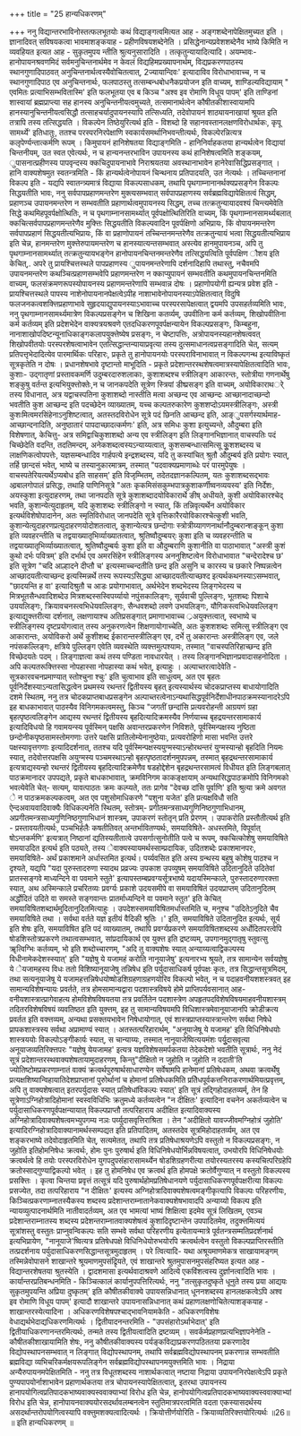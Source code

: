 +++
title = "25 हान्यधिकरणम्"

+++
ननु विद्यान्तरभाविनोस्तत्फलभूतयोः कथं विद्याङ्गत्वमित्यत आह - अङ्गशब्देनापेक्षितमुच्यत इति । ज्ञानादिवत् सविषयकत्वा भावमाशङ्कयाह - प्रहीणविषयशब्देनेति । प्रसिद्धेनान्यप्रवेशशब्देनैव भाष्ये किमिति न व्यवहियत इत्यत आह - सुकृतमुपय न्तीति श्रुत्यनुसारादिति । तत्कृतुन्यायादित्यादि। अयम्भावः- हानोपायनश्रवणमिदं सर्वमनुचिन्तनार्थमेव न केवलं विद्यहिमप्रख्यापनार्थम्, विद्यप्रकरणपाठस्य स्थानगुणादिपाठवत् अनुचिन्तनार्थत्वस्यैवोचितत्वात्, 2ज्यायान्दिवः' इत्यादाविव विरोधाभावाच्च, न च स्थानगुणादिपाठ एव अनुचिन्तनार्थः, फलपाठस्तु तत्सम्बन्धबोधनैकप्रयोजन इति वाच्यम्, शाण्डिल्यविद्यायाम् " एवमितः प्रत्याभिसम्भवितास्मि' इति फलभूतया एव ब किञ्च "अश्व इव रोमाणि विधूय पापम्' इति ताण्डिनां शास्वायां ब्रह्मप्राप्त्या सह हानस्य अनुचिन्तनीयत्वमुच्यते, तत्समानार्थत्वेन कौषीतकीशास्वायामपि हानस्यानुचिन्तनीयत्वसिद्धौ तत्साहचर्यादुपायनस्यापि तत्सिध्यति, तदेवोपायनं शाठ्यायनाखायां श्रूयत इति तत्रापि तस्य तत्सिद्धयति । विकल्पेन तिष्ठेयुरित्यर्थ इति - विशब्दो हि सहानवस्तानलक्षणविरोधार्थकः, कृपू सामर्थ्ये' इतिधातुः, ततश्च परस्परनिरपेक्षाणि स्वकार्यसमर्थानिभवन्तीत्यर्थः, विकल्पेरन्नित्यत्र कलृपेर्ण्यन्तात्कर्मणि रूपम् । किमुपायनं हानिशेषतया विद्याङ्गमिति - हानिनिर्वाहकतया हान्यर्थत्वेन विद्यायां चिन्तनीयम्, उत स्वत एवेत्यर्थः, न च हान्यनन्तरभाविन उपायनस्य कथं हानिशेषत्वमिति शङ्कयम्, ुपासनात्प्रहीणस्य पापवृन्दस्य क्कचिदुपायनाभावे निराश्रयतया अवस्थानाभावेन हानेरेवासिद्धिप्रसङ्गात् । हानि वाक्यशेषमुत स्वतन्त्रमिति - किं हान्यर्थत्वेनोपायनं चिन्थनाय प्रतिपादयति, उत नेत्यर्थः । तच्चिन्तनानां विकल्प इति - यद्यपि स्वातन्त्र्यमात्रं विद्याया विकल्पसाधकम्, तथापि पृथगाम्नानानर्थक्यप्रसङ्गेन विकल्पः सिद्धयतीति भावः, ननु सर्वपापप्रहाणमन्तरेण मुक्त्यसम्भवात् सर्वपापप्रहाणस्य सर्वब्रह्मविद्यापेक्षितत्वं सिद्धम्, प्रहाणञ्च उपायनमन्तरेण न सम्भवतीति प्रहाणार्थत्वमुपायनस्य सिद्धम्, तच्च तत्क्रतुन्यायादवश्यं चिन्त्यमेवेति सिद्धे कथमिहपूवर्पक्षोत्थितिः, न च पृथगाम्नानसामर्थ्यात् पूर्वपक्षोत्थितिरिति वाच्यम्, किं पृथगाम्नानसामर्थ्यबलात् क्कचित्सर्वपापप्रहाणमन्तरेणैव मुक्त्तिः सिद्धयतीति विकल्पवादिन पूवर्पक्षिणो अभिप्रायः, किं वोपायनमन्तरेण सर्वपापप्रहाणं सिद्धयतीत्यभिप्रायः, किं वा प्रहाणोपायनं तच्चिन्तनमन्तरेणैव तत्क्रतुन्यायं भत्वा सिद्धयतीत्यभिप्राय इति चेन्न, हानमन्तरेण मुक्त्तेरुपायमन्तरेण च हानस्यात्यन्तसम्भवात् अस्त्येव हानमुपायनञ्च, अपि तु पृथगाम्नानसामर्थ्यात् तत्क्रतुन्यायभङ्गेन हानोपायनचिन्तनमन्तरेणैव तत्सिद्धयत्विति पूर्वपक्षिण ौशय इति केचित्,. अपरे तु प्रायश्चित्तस्थले पापप्रहाणस्य ुपायनमन्तरेणापि दर्शनादिहापि तथास्तु, नचैवमपि उपायनमन्तरेण कथञ्चित्प्रहाणसम्भवेपि प्रहाणमन्तरेण न क्काप्युपायनं सम्भवतीति कथमुपायनचिन्तनमिति वाच्यम्, फलसंक्रमणरूपस्योपायनस्य प्रहाणमन्तरेणापि सम्भवान्न दोषः । प्रहाणोपयोगी ह्यन्यत्र प्रवेश इति - प्रायश्चित्तस्थले पापस्य नाशेनोपायनानपेक्षत्वेऽपीह नाशाभावेनोपायनस्याऽपेक्षितत्वात् विदुषि फलजनकत्वशक्त्तिप्रहाणाभावे सुहृदयाद्युपायनस्याऽभावाच्च परस्परसापेक्षत्वात् द्वयमपि उपसहर्तव्यमिति भावः, ननु पृथगाम्नानसामर्थ्यमात्रेण विकल्पप्रसङ्गेन च शिखिना कतर्व्यम्, उपवीतिना कर्म कर्तव्यम्, शिखोपवीतिना कर्म कर्तव्यम् इति प्रदेशभेदेन वाक्यत्रयश्रवणे एतदधिकरणपूवर्पक्षन्यायेन विकल्पप्रसङ्गः, किम्बहुना, नानाशाखोपदिष्टन्यूनाधिकाङ्गकलापयुक्त्तेष्येष प्रसङ्गः, न चेष्टापत्तिः, अत्रोपायनस्यहानशेषत्ववत् शिखोपवीतयोः परस्परशेषत्वाभावेन एतत्सिद्धान्तन्यायाप्रवृत्या तस्य दुत्समाधानत्वप्रसङ्गादिति चेत्, सत्यम् प्रतिपत्तृभेदादित्येव पारमार्थिकः परिहारः, प्रकृते तु हानोपायनयोः परस्पराविनाभावात् न विकल्पगन्थ इत्याविष्कृतं सूत्रकृतेति न दोषः । प्रधानशेषभावे दृष्टान्तो माभूदिति - प्रकृते प्रदेशान्तरस्थशेषत्वमात्रस्यापेक्षितत्वादिति भावः, कुशाः- उद्गातृणां प्रस्तावकमर्णि उदुम्बरदारुशलाकाः, कुशाशब्दश्च स्त्रीलिङ्ग आकारन्तः, स्तोत्रीया गणनार्थेषु शङ्कुषु वर्तन्त इत्यभियुक्त्तोक्तेः,न च जानकपदेति सूत्रेण स्त्रियां डीष्प्रसङ्ग इति वाच्यम्, अयोविकाराथर्े तस्य विधानात्, अत्र यद्वाचस्पतिना कुशाशब्दो नास्तीति मत्वा अच्छन्द एव आच्छन्दः आच्छानादाच्छन्दो भवतीति कुश आच्छन्द इति पदच्छेदेन व्याख्यातम्, यच्च कल्पतरुकारेण कुशशप्दोऽयमस्त्रीलिङ्गः, अस्त्री कुशःमित्वमरसिंहेनाऽनुशिष्टत्वात्, अतस्तदविरोधेन सूत्रे पदं छिनति आच्छन्द इति, आङ्ुपसर्गस्यार्थमाह- आच्छान्दनादिति, अनुष्ठातारं पापदाच्छादत्कर्मणः' इति, अत्र समिधः कुशा इत्युच्यन्ते, औदुम्बरा इति विशेषणात्, केचित्तु- अत्र समिद्वाचिकुशाशब्दो अन्य एव स्त्रीलिङ्ग इति लिङ्गानभिज्ञानात् वाचस्पतिः पदं चिच्छेदेति वदन्ति, तदतिमन्दम्, अनेकशब्दत्वस्यऽन्याय्यत्वात्, कुशसम्बन्धात्समित्सू कुूशशब्दस्य च लाक्षणिकत्वोपपत्तेः, यज्ञसम्बन्धादिव गार्हपत्ये इन्द्रशब्दस्य, यदि तु कस्यांचित् श्रुतौ औदुम्बर्य इति प्रयोगः स्यात्, तर्हि छान्दसं भवेत्, भाष्ये च तस्यानुकारमात्रम्, तस्मात् "पदवाक्यप्रमाणाब्धेः परं पारमुपेयुषः । वाचस्पतेरियत्यर्थेऽप्यबोध इति साहसम्' इति विजृम्भितम्, तदेतदज्ञानकल्पितम्, यतः कुशाशब्दसद्भावः आ्रबालगोपालं प्रसिद्धः, तथाहि पाणिनिसूत्रे "अतः कृकमिसंसकुम्भपात्रकुशाकर्णीष्वनव्ययस्य' इति निर्देशः, अयस्कुशा इत्युदाहरणम्, तथा जानपदति सूत्रे कुशाशब्दादयोविकारार्थे ङीष् अधीयते, कुशी अयोविकारश्चेद् भवति, कुशान्येत्युदाहृतम्, यदि कुशाशब्दः स्त्रीलिङ्गो न स्यात्, किं तन्निवृत्यर्थेन अयोविकार इत्यर्थविशेषोपादानेन, अतः स्मृतिविरोधात् जानपदेति सूत्रे वृत्तिकारैरयोविकारश्चेत्कुशी भवति, कुशान्येत्युदाहरणप्रत्युदाहरणयोदोशतत्वात्, कुशान्येत्यत्र छन्दोगाः स्त्रोत्रीय्यागणनार्थानौदुम्बरान्शङ्कून् कुशा इति व्यवहरन्तीति च तद्वयाख्यातृभिर्व्याख्यातत्वात्, श्रुतिष्वौदुम्बयर्ः कुशा इति च व्यवहरन्तीति च तद्वयाख्यातृभिर्व्याख्यातत्वात्, श्रुतिष्वौदुम्बर्यः कुशा इति वा औदुम्बराणि कुशानीति वा पाठाभावात् "अस्त्री कुशं कुथो दर्भः पवित्रम्' इति दर्भार्थ एव अमरसिंहेन स्त्रीलिङ्गस्य अननुशिष्टत्वेन विरोधाभावात "चन्देरादेश्च छ' इति सूत्रेण "चदि आल्हादने दीप्तौ च' इत्यस्माच्चन्दतीति छन्द इति असुनि च कारस्य च छकारे निष्पन्नत्वेन आच्छादयतीत्याच्छन्द इत्यस्मिन्नर्थे तस्य रूपस्यऽसिद्ध्या आच्छादयतीत्याच्छश्द इत्यर्थकथनस्याऽसम्भवात्, "छादयन्ति ह वा' इत्यादिश्रुतौ च आडः प्रयोगाभावात्, अर्थभेदेन शब्दभेदस्य लिङ्गभेदस्य च मित्रभूतसैन्धवादिशब्देउ मित्रशब्दस्सस्विपर्य्यायो नपुंसकालिङ्गः, सूर्यवाची पुल्लिङ्गः, भूतशब्दः पिशाचे उययलिङ्गः, क्रियावचनस्त्वभिधेयवल्लिङ्गः, सैन्धवशब्दो लवणे उभयलिङ्गः, यौगिकस्त्वभिधेयवल्लिङ्ग इत्याद्युक्त्तरीत्या दर्शनात्, लक्षणायाश्च अतिप्रसङ्गात् प्रमाणाभावाच्च ्रअयुक्त्तत्वात्, स्वभाष्ये च स्त्रीलिङ्गस्य दृष्टप्रयोगत्वात् तस्य अनुकरणत्वेन शिक्षणायोगाच्चेति, अतः कुशशशब्दः समित्सु स्त्रीलिङ्ग एव आकारान्तः, अयोविकरो अर्थे कुशीशब्द ईकारान्तस्त्रीलिङ्ग एव, दर्भे तु अकारान्तः अस्त्रीलिङ्ग एव, जले नपंसकल्लिङ्गः, क्षत्रिये पुल्लिङ्ग एवेति व्यवस्थेति व्यक्त्तमुत्पश्यामः, तस्मात् "वाचस्पतिरिहाच्छन्द इति विच्छेदयतेः पदम् । लिङ्गाज्ञत्वा कथं तस्य पण्डिता नावधारयेत् । तस्य लिङ्गानभिज्ञानप्रवादासहनोदिता । अपि कल्पतरूक्त्तिस्सा नोपहास्सा नोपहास्या कथं भवेत्, इत्याहुः । अल्पाच्तरत्वादेवेति - सूत्रकारवचनप्रमाण्यात् स्तोश्चुना श्चुः' इति चुत्वाभाव इति साधुत्वम्, अत एव बृहतः पूर्वनिर्देशस्याऽन्यतासिद्धत्वेन प्रथमस्य रथन्तरं द्वितीयस्य बृहत् इत्यस्यार्थस्य चोदकप्राप्तस्य बाधायोगादिति दशमे स्थितम्, ननु तत्र चोदकप्राप्तबाधप्रसङ्गेन अल्पाच्तरत्वेनाऽन्यथासिद्धपूर्वनिर्देशाधीनपाठक्रमस्यानादरेऽपि इह बाधकाभावात् पाठस्यैव विनिगमकत्वमस्तु, किञ्च "जगतीं छन्दांसि प्रत्यवरोहन्ती आग्रयणं ग्रहा बृहत्पृष्ठत्वलिङ्गेन आद्यस्य रथन्तरं द्वितीयस्य बृहदित्यादिक्रमस्यैव निर्णयाच्च बृहद्रयन्तरसामाकार्य इत्यादिविधयो हि गवामयन्स्य पूर्वस्मिन् पक्षसि अवान्तरप्रकरणेन निविशते, पूर्वस्मिन्पक्षस्य नुष्ठिता छन्दोनीकपृष्ठसामस्तोमगणाः उत्तरे पक्षसि प्रातिलोम्येनानुष्ठेयाः, प्रत्यवरोहिणो मासा भवन्ति उत्तरे पक्षस्यावृत्तगणाः इत्यादिदर्शनात्, ततश्च यदि पूर्वस्मिन्पक्षस्ययुग्मस्याऽन्होरथन्तरं युग्मस्यान्हो बृहदिति नियमः स्यात्, तदेवोत्तरपक्षसि अयुग्मस्य पञ्चमस्थाऽन्हो बृहत्पृष्ठतादर्शनमुपपन्नम्, तस्मात् बृहद्रथन्तरसामाकार्य इत्यत्राद्यस्यन्हो रथन्तरं द्वितीयस्य बृहदित्यादिक्रमेणैव षडहोद्देशेन बृहद्रथन्तरसामत्वं विधीयत इति लिङ्गबलात् पाठक्रमानादर उपपद्यते, प्रकृते बाधकाभावात्, क्रमविनिगम काकङ्क्षायाम् अन्यथासिद्धपाठक्रमोपि विनिगमको भवत्येवेति चेत्- सत्यम्, यावत्पाठतः क्रमः कल्प्यते, ततः प्रागेव "देवच्छ दांसि पूर्वाणि' इति श्रुत्या क्रमे अवगत े न पाठक्रमकल्पकत्वम्, अत एव पशुसोमाधिकरणे "पशुना यजेत' इति प्रत्यक्षविधौ सति ऐन्दअवायवादिवाक्यैः विधिकल्पनेति स्थितम्, स्तोत्रम्- प्रगीतमन्त्रसाध्यगुणिनिष्ठगुणाभिधानम्, अप्रगीतमन्त्रसाध्यगुणिनिष्ठगुणाभिधानं शास्त्रम्, उपाकरणं स्तोतृन् प्रति प्रेरणम् । उपाकरोति प्रस्तौतीत्यर्थ इति - प्रस्तावयतीत्यर्थः, पञ्चभिर्हलैः कषतीतिवत् अन्तर्भावितण्यर्थः, समयाविषिते- अधस्तमिते, विपूर्वात् षोऽन्तकर्मणि' इत्यत्रात् निष्ठानां द्यतिस्यतीतात्वे उपसर्गात्सुनोतीति पत्वे च रूपम्, क्कचित्कोशेषु समयाविषिते समयाउदित इत्यर्थ इति पठ्यते, तस्य ेवाक्यस्यायमर्थस्साम्प्रदायिक, उदितशब्देः प्रकाशमानपरः, समयाविषिते- अर्थं प्रकाशमाने अर्धास्तमित इत्यर्थ। पर्य्यवसित इति अस्य ग्रन्थस्य बहुषु कोशेषु पाठश्च न दृश्यते, यद्यपि "यदा पुरुस्तादरुणा स्यादथ प्रव्रज्यः उपकाश उपव्युषम् समयाविषिते उदितानुदिते उदितेवां प्रातस्सङ्गवे माध्यन्दिने वा पवमाने स्तुते' इत्यापस्तम्बप्रवग्यर्सूत्रभाष्ये यदायस्मिन्काले, पुरुस्तादरुणारक्त्ता स्यात्, अथ अस्मिन्काले प्रचरितव्यः प्रवर्ग्यः प्रकाशे उदयसमीपे वा समयाविषितं उदयप्राप्तम् उदितानुदितम् अर्द्धोदितं उदिते वा समस्ते सङ्गवान्तः प्रातर्माध्यन्दिने वा पवमाने स्तुत' इति केचित् समयाविषितशब्दार्थमुदितानुदितमित्याहुः । उपदेशस्समयाविषितमर्धास्तमिति च, मनुश्च "उदितेऽनुदिते चैव समयाविषिते तथा । सर्वथा वर्तते यज्ञ इतीयं वैदिकी श्रुतिः ।' इति, समयाविषिते उदितानुदित इत्यर्थः, सूर्य इति शेषः इति, समयाविषित इति पदं व्याख्यातम्, तथापि प्रवर्ग्यप्रकरणे समयाविषितशब्दस्य अर्धोदितपरत्वेपि षोडशिस्तोत्रप्रकरणे तथात्वसम्भवात्, सांप्रदायिकार्थ एव युक्त्त इति द्रष्टव्यम्, उपगानमुद्गातृषु स्तुवत्सु ॠत्विग्भिः कर्तव्यम्, भो इति शब्दोच्चारणम्, "अदि तु वाक्यशेषः स्यात् अन्याय्यत्वाद्विकल्पस्य विधीनामेकदेशस्स्यात्' इति "यज्ञेषु ये यजामहं करोति नानूयाजेषु' इत्यनारभ्य श्रूयते, तत्र सामान्येन सर्वयज्ञेषु ये ेयजामहस्य विधः ततो विशिष्यानूयाजेषु तन्निषेध इति पर्युदासाधिकर्ष पूर्वपक्षः कृतः, तत्र सिद्धान्तसूत्रमिदम्, तथा सत्यनूयाजेषू ये यजामहत्तन्निषेधयोष्षोडशिग्रहणाग्रहणयोरिव विकल्पो भवेत्, न च पदाहवनीयशशस्त्रवत् इह सामान्यविशेषन्यायः प्रवर्तते, तत्र होमसामान्यद्वारा पदशास्त्रविषये होमे प्राप्तिपर्यवसानात् आह- वनीयशास्त्रात्प्रागेवाहत्य होमविशेषविषयतया तत्र प्रवर्तितेन पदशास्त्रेण अपहृतपदविशेषविषयमाहवनीयशास्त्रम् तदितरविशेषविषयं व्यवतिष्ठत इति युक्त्तम्, इह तु सामान्यविषयमपि विधिशास्त्रमेवानूयाजानपि क्रोडीक्रत्य प्रवर्तत इति वक्त्तव्यम्, अन्यथा प्रसक्तयभावेन निषेधायोगात्, एवं शास्त्रप्राप्तस्यास्त्रान्तरेण सर्वथा निषेधे प्रापकशास्त्रस्य सर्वथा अप्रामाण्यं स्यात् । अतस्तत्परिहारार्थम्, "अनूयाजेषू ये यजामह' इति विधिनिषेधयोः शास्त्रययोः विकल्पोऽङ्गीकार्यः स्यात्, स चान्याय्यः, तस्मात् नानूयाजेष्वित्ययमंशः पर्युूदासवृत्या अनूयाजव्यतिरिक्त्तपरः "यज्ञेषु येयजामह' इत्यत्र यज्ञविशेषसमर्पकतया तेदेकदेशो भवतीति सूत्रार्थः, ननु नेदं सूत्रं प्रदेशान्तरस्थवाक्यशेषतायामुदाहरणम्, किन्तु"दीक्षितो न जुहोति न जुहोति न ददाती'ति ज्योतिष्टोमप्रकरणाम्नातं वाक्यं क्रत्वर्थपुरुषार्थसाधारण्येन सर्वेषामपि हानेमानां प्रतिषेधकम, अथवा क्रत्वर्थेषु प्रत्यक्षशिष्यान्विहायातिदेशप्राप्तानां पुरुोर्थानां च होमानां प्रतिषेधकमिति प्रतिेधपूर्वकत्तनिराकरणार्थमियत्प्रवृत्तम्, अपि तु वाक्यशेषत्वात् इतरपर्युदासः स्यात् प्रतिषेधांविकल्पः स्यात्' इति सूत्रं तद्गिहोदाहतव्यर्म्, तेन हि सूत्रेणाऽग्निहोत्रादिहोमानां स्वस्वविधिभिः क्रतुमध्ये कर्तव्यत्वेन "न दीक्षितः' इत्यादिना वचनेन अकर्तव्यत्वेन च पर्युदासाधिकरणपूर्वपक्षन्यायात् विकल्पप्राप्तौ तत्परिहाराय अदीक्षित इत्यादिवाक्यस्य अग्निहोत्रादिवाक्यशेषत्वमभ्युपगम्य नञः पर्य्युदासवृत्तिराश्रिता । तेन "अदीक्षितो यावज्जीवमग्निहोत्रं जुहोति' इत्यादिरग्निहोत्रादिवाक्यानामर्थस्सम्पद्यत इति प्रतिपादितम्, अतस्तदेव सूत्रमिहोदाहतर्व्यम्, अत एव शङ्करभाष्ये तदेवोदाहृतमिति चेत्, सत्यमेतत्, तथापि तत्र प्रतिषेधाश्रयणेऽपि वस्तुतो न विकल्पप्रसङ्गः, न जुहोति इतिहोमनिषेधः क्रत्वर्थः, होमः पुनः पुरुषार्थ इति विधिनिषेधयोर्भिन्नविषयत्वात्, उभयोरपि विधिनिषेधयोः क्रत्वर्थत्वे हि तयोः परस्परविरोधेन युगपदुपसंहारासामर्थ्येन षोडशिग्रहणरीत्या तयोरस्यतरस्य कस्यचित्परिग्रहेपि क्रतोस्साद्गुण्याद्विकल्पो भवेत् । इह तु होमनिषेध एव क्रत्वर्थ इति होमपक्षे क्रतोर्वैगुण्यात् न वस्तुतो विकल्पस्य प्रसक्त्तिः । कृत्वा चिन्तया प्रवृत्तं तत्सूत्रं यदि पुरुषार्थहोमप्रतिषेधानयणे पर्युदासाधिकरणपूर्वपक्षरीत्या विकल्पः प्रसज्येत, तदा तत्परिहाराय "न दीक्षितः' इत्यस्य अग्निहोत्रादिवाक्यशेषत्वमङ्गीकृत्यापि विकल्पः परिहरणीयः, किञ्चित्प्रकरणाम्नातस्यैकस्य शब्दस्य प्रदेशान्तराम्नातानेकवाक्यशेषभावादपि अन्याय्यो विकल्प इति न्यायव्युत्पादनार्थमिति नातीवादर्तव्यम्, अत एव भामत्यां भाष्यं शिक्षित्वा इदमेव सूत्रं लिखितम्, एवञ्च प्रदेशान्तराम्नातस्य शब्दस्य प्रदेशन्तराम्नातवाक्यशेषत्वं कुशादिदृष्टान्तेन उपपादितमेव, तदुक्त्तमित्ययं सूत्रांशस्तु वस्तुतः प्राप्नुवन्विकल्पः सति सम्भवे सर्वथा परिहरणीय इत्येतायन्मात्रे पूर्वतन्त्रसम्मतिप्रदर्शनार्थ इत्यभिप्रायेण, "नानूयाजे'ष्वित्यत्र प्रतिषेधपक्षे विधिनिधेयोरुभयोरपि क्रत्वर्थत्वेन वस्तुतो विकल्पप्राप्तिरस्तीति तत्प्रदर्शनाय पर्युदासाधिकरणसिद्धान्तसूत्रमुदाहृतम् । परे त्वित्यादि- यथा अश्रूयमाणमेकत्र साखायामङ्गम् तस्मिन्नेवोपासने शाखान्तरे श्रूयमाणमुपसंद्रिृयते, एवं शाखान्तरे श्रुतमुपासनमुपसंहरिष्यत इत्यत आह - विद्यान्तरशेषतया श्रुतस्येति । द्वादशमासा इत्यर्थवादाश्रवणे आदित्ये एकविंशत्वस्य दुर्ज्ञानत्वादिति भावः । कार्यान्तरप्रतिबन्धनमिति - किञ्चित्कालं कार्यानुपपत्तिरित्यर्थः, ननु "तत्सुकृतदुष्कृते धूनुते तस्य प्रया आद्ययः सुकृतमुपयन्ति अप्रिया दुष्कृतम्' इति कौषीतकीवाक्ये उपायसन्निधानात् धूननशब्दस्य हानलक्षकत्वेऽपि अश्व इव रोमाणि विधूय पापम्' इत्यादौ शाखान्तरे उपायनासन्निधानात् कथं प्रहाणलक्षणोचितेत्याशङ्कयाह - शाखान्तरस्येत्यादिना । अधिकरणविशेषपश्चाद्भावनियामकेति - अधिकरणविशेषः वेधाद्यर्थभेदाद्यधिकरणमित्यर्थः । द्वितीयादनन्तरमिति - "उपसंहारोऽर्थाभेदात्' इति द्वितीयाधिकरणानन्तरमित्यर्थः, तन्मते तस्य द्वितीयत्वादिति द्रष्टव्यम् । सवर्कर्मप्रहाणप्रत्यभिज्ञापनेनेति - कौषीतकीशाखायामिति शेषः, ननु कौषीतकीवाक्यस्य पर्यङ्कविद्याप्रकरणपठिततया प्रकरणादेव विद्योपस्थापनसम्भवात् न लिङ्गात् विद्योपस्थापनम्, तथापि सर्वब्रह्मविद्योपस्थापनम् प्रकरणान्न सम्भवतीति ब्रह्मविद्या व्यभिचरिकर्मक्षयरूपलिङ्गेन सर्वब्रह्मविद्योपस्थापनमयुक्त्तमिति भावः । निद्राया अन्यैरुपायनमपेक्षितमिति - ननु तत्र विधूतशब्दस्य नाशार्थकत्वात् नष्टाया निद्राया उपायननिरपेक्षत्वेऽपि प्रकृते पुण्यपापयोर्नाशाभावेन प्रहाणार्थकतया तत्र चोपायनस्यापेक्षितत्वात्, इतरथा उपायनस्य हानापयोगित्वप्रतिपादकभाष्यवाक्यस्ववाक्याभ्यां विरोध इति चेन्न, हानोपयोगित्वप्रतिपादकभाष्यवाक्यस्ववाक्याभ्यां विरोध इति चेन्न, हानोपायनवाक्ययोरसदर्थावलम्बनत्वेन स्तुतिमात्रपरत्वमिति वदता एकस्यासदर्थस्य असदर्थान्तरोपयोगित्वस्यापि वक्त्तुमशक्यत्वादित्यर्थः । क्रियोत्तीर्णयोरिति - क्रियाव्यतिरिक्त्तयोरित्यर्थः ॥26॥ ॥ इति हान्यधिकरणम् ॥